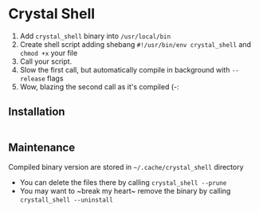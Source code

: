 # Crystal Shell

1. Add `crystal_shell` binary into `/usr/local/bin`
2. Create shell script adding shebang `#!/usr/bin/env crystal_shell` and `chmod +x` your file
3. Call your script.
4. Slow the first call, but automatically compile in background with `--release` flags
5. Wow, blazing the second call as it's compiled (-:

## Installation

```bash
```

## Maintenance

Compiled binary version are stored in `~/.cache/crystal_shell` directory

- You can delete the files there by calling `crystal_shell --prune`
- You may want to ~break my heart~ remove the binary by calling `crystall_shell --uninstall`
